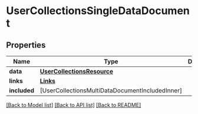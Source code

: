 # UserCollectionsSingleDataDocument

## Properties
Name | Type | Description | Notes
------------ | ------------- | ------------- | -------------
**data** | [**UserCollectionsResource**](UserCollectionsResource.md) |  | [optional] 
**links** | [**Links**](Links.md) |  | [optional] 
**included** | [UserCollectionsMultiDataDocumentIncludedInner] |  | [optional] 

[[Back to Model list]](../README.md#documentation-for-models) [[Back to API list]](../README.md#documentation-for-api-endpoints) [[Back to README]](../README.md)


